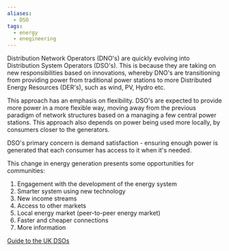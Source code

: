 ```yaml
---
aliases:
  - DSO
tags:
  - energy
  - enegineering
---
```


Distribution Network Operators (DNO's) are quickly evolving into Distribution System Operators (DSO's). This is because they are taking on new responsibilities based on innovations, whereby DNO's are transitioning from providing power from traditional power stations to more Distributed Energy Resources (DER's), such as wind, PV, Hydro etc.   

This approach has an emphasis on flexibility. DSO's are expected to provide more power in a more flexible way, moving away from the previous paradigm of network structures based on a managing a few central power stations. This approach also depends on power being used more locally, by consumers closer to the generators. 

DSO's primary concern is demand satisfaction - ensuring enough power is generated that each consumer has access to it when it's needed. 

This change in energy generation presents some opportunities for communities:
1. Engagement with the development of the energy system
2. Smarter system using new technology
3. New income streams
4. Access to other markets
5. Local energy market (peer-to-peer energy market)
6. Faster and cheaper connections
7. More information


[Guide to the UK DSOs](https://www.regen.co.uk/wp-content/uploads/Jodie-Giles-Regen-Plain-English-guide-to-DSO.pdf)